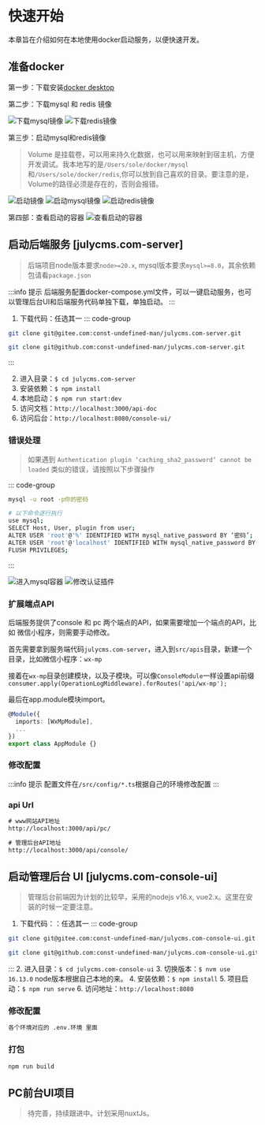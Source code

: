 # 快速开始

本章旨在介绍如何在本地使用docker启动服务，以便快速开发。

## 准备docker

第一步：下载安装[docker desktop](https://www.docker.com/products/docker-desktop/)

第二步：下载mysql 和 redis 镜像

![下载mysql镜像](/docker1.png)
![下载redis镜像](/docker2.png)

第三步：启动mysql和redis镜像

> Volume 是挂载卷，可以用来持久化数据，也可以用来映射到宿主机，方便开发调试。我本地写的是`/Users/sole/docker/mysql`和`/Users/sole/docker/redis`,你可以放到自己喜欢的目录。要注意的是，Volume的路径必须是存在的，否则会报错。

![启动镜像](/docker3.png)
![启动mysql镜像](/docker4.png)
![启动redis镜像](/docker5.png)

第四部：查看启动的容器
![查看启动的容器](/docker6.png)

## 启动后端服务 [julycms.com-server]

> 后端项目node版本要求`node>=20.x`, mysql版本要求`mysql>=8.0`，其余依赖包请看`package.json`

:::info 提示
后端服务配置docker-compose.yml文件，可以一键启动服务，也可以管理后台UI和后端服务代码单独下载，单独启动。
:::

1. 下载代码：任选其一
::: code-group

```sh [gitee]
git clone git@gitee.com:const-undefined-man/julycms.com-server.git
```

```sh [github]
git clone git@github.com:const-undefined-man/julycms.com-server.git
```

:::

2. 进入目录：`$ cd julycms.com-server`
3. 安装依赖：`$ npm install`
4. 本地启动：`$ npm run start:dev`
5. 访问文档：`http://localhost:3000/api-doc`
6. 访问后台：`http://localhost:8080/console-ui/`

### 错误处理

> 如果遇到 `Authentication plugin ‘caching_sha2_password‘ cannot be loaded` 类似的错误，请按照以下步骤操作

::: code-group

```sh [1.进入mysql容器]
mysql -u root -p你的密码
```

```sh [2.修改认证插件]
# 以下命令逐行执行
use mysql;
SELECT Host, User, plugin from user;
ALTER USER 'root'@'%' IDENTIFIED WITH mysql_native_password BY ‘密码’;
ALTER USER 'root'@'localhost' IDENTIFIED WITH mysql_native_password BY '密码';
FLUSH PRIVILEGES;
```

:::

![进入mysql容器](/docker7.png)
![修改认证插件](/docker8.png)

### 扩展端点API

后端服务提供了console 和 pc 两个端点的API，如果需要增加一个端点的API，比如 微信小程序，则需要手动修改。

首先需要拿到服务端代码`julycms.com-server`，进入到`src/apis`目录，新建一个目录，比如微信小程序：`wx-mp`

接着在`wx-mp`目录创建模块，以及子模块。可以像`ConsoleModule`一样设置api前缀`consumer.apply(OperationLogMiddleware).forRoutes('api/wx-mp');`

最后在app.module模块import。

```ts
@Module({
  imports: [WxMpModule],
  ...
})
export class AppModule {}
```

### 修改配置

:::info 提示
配置文件在`/src/config/*.ts`根据自己的环境修改配置
:::

### api Url

```txt
# www网站API地址
http://localhost:3000/api/pc/

# 管理后台API地址
http://localhost:3000/api/console/

```

## 启动管理后台 UI [julycms.com-console-ui]

> 管理后台前端因为计划的比较早，采用的nodejs v16.x, vue2.x。这里在安装的时候一定要注意。

1. 下载代码：：任选其一
::: code-group

```sh [gitee]
git clone git@gitee.com:const-undefined-man/julycms.com-console-ui.git
```

```sh [github]
git clone git@github.com:const-undefined-man/julycms.com-console-ui.git
```

:::
2. 进入目录：`$ cd julycms.com-console-ui`
3. 切换版本：`$ nvm use 16.13.0` node版本根据自己本地的来。
4. 安装依赖：`$ npm install`
5. 项目启动：`$ npm run serve`
6. 访问地址：`http://localhost:8080`

### 修改配置

```md
各个环境对应的 .env.环境 里面
```

### 打包

```sh
npm run build
```

## PC前台UI项目

> 待完善，持续跟进中。计划采用nuxtJs。
